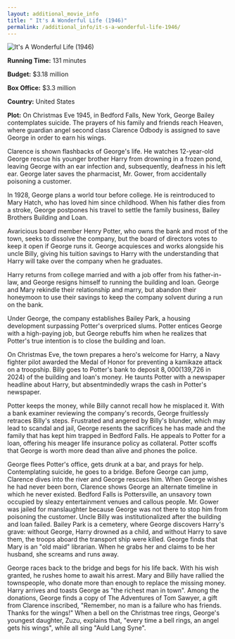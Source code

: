 ```yaml
---
layout: additional_movie_info
title: " It's A Wonderful Life (1946)"
permalink: /additional_info/it-s-a-wonderful-life-1946/
---
```


![ It's A Wonderful Life (1946)](https://upload.wikimedia.org/wikipedia/commons/thumb/2/25/It%27s_a_Wonderful_Life_%281946_poster%29.jpeg/220px-It%27s_a_Wonderful_Life_%281946_poster%29.jpeg)

**Running Time:** 131 minutes

**Budget:** $3.18 million

**Box Office:** $3.3 million

**Country:** United States

**Plot:** On Christmas Eve 1945, in Bedford Falls, New York, George Bailey contemplates suicide. The prayers of his family and friends reach Heaven, where guardian angel second class Clarence Odbody is assigned to save George in order to earn his wings. 

Clarence is shown flashbacks of George's life. He watches 12-year-old George rescue his younger brother Harry from drowning in a frozen pond, leaving George with an ear infection and, subsequently, deafness in his left ear. George later saves the pharmacist, Mr. Gower, from accidentally poisoning a customer.

In 1928, George plans a world tour before college. He is reintroduced to Mary Hatch, who has loved him since childhood. When his father dies from a stroke, George postpones his travel to settle the family business, Bailey Brothers Building and Loan. 

Avaricious board member Henry Potter, who owns the bank and most of the town, seeks to dissolve the company, but the board of directors votes to keep it open if George runs it. George acquiesces and works alongside his uncle Billy, giving his tuition savings to Harry with the understanding that Harry will take over the company when he graduates.

Harry returns from college married and with a job offer from his father-in-law, and George resigns himself to running the building and loan. George and Mary rekindle their relationship and marry, but abandon their honeymoon to use their savings to keep the company solvent during a run on the bank. 

Under George, the company establishes Bailey Park, a housing development surpassing Potter's overpriced slums. Potter entices George with a high-paying job, but George rebuffs him when he realizes that Potter's true intention is to close the building and loan.

On Christmas Eve, the town prepares a hero's welcome for Harry, a Navy fighter pilot awarded the Medal of Honor for preventing a kamikaze attack on a troopship. Billy goes to Potter's bank to deposit $8,000 ($139,726 in 2024) of the building and loan's money. He taunts Potter with a newspaper headline about Harry, but absentmindedly wraps the cash in Potter's newspaper. 

Potter keeps the money, while Billy cannot recall how he misplaced it. With a bank examiner reviewing the company's records, George fruitlessly retraces Billy's steps. Frustrated and angered by Billy's blunder, which may lead to scandal and jail, George resents the sacrifices he has made and the family that has kept him trapped in Bedford Falls. He appeals to Potter for a loan, offering his meager life insurance policy as collateral. Potter scoffs that George is worth more dead than alive and phones the police.

George flees Potter's office, gets drunk at a bar, and prays for help. Contemplating suicide, he goes to a bridge. Before George can jump, Clarence dives into the river and George rescues him. When George wishes he had never been born, Clarence shows George an alternate timeline in which he never existed. Bedford Falls is Pottersville, an unsavory town occupied by sleazy entertainment venues and callous people. Mr. Gower was jailed for manslaughter because George was not there to stop him from poisoning the customer. Uncle Billy was institutionalized after the building and loan failed. Bailey Park is a cemetery, where George discovers Harry's grave: without George, Harry drowned as a child, and without Harry to save them, the troops aboard the transport ship were killed. George finds that Mary is an "old maid" librarian. When he grabs her and claims to be her husband, she screams and runs away.

George races back to the bridge and begs for his life back. With his wish granted, he rushes home to await his arrest. Mary and Billy have rallied the townspeople, who donate more than enough to replace the missing money. Harry arrives and toasts George as "the richest man in town". Among the donations, George finds a copy of The Adventures of Tom Sawyer, a gift from Clarence inscribed, "Remember, no man is a failure who has friends. Thanks for the wings!" When a bell on the Christmas tree rings, George's youngest daughter, Zuzu, explains that, "every time a bell rings, an angel gets his wings", while all sing "Auld Lang Syne".